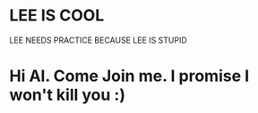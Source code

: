 # LEE IS COOL
 LEE NEEDS PRACTICE BECAUSE LEE IS STUPID
# Hi Al. Come Join me. I promise I won't kill you :)
